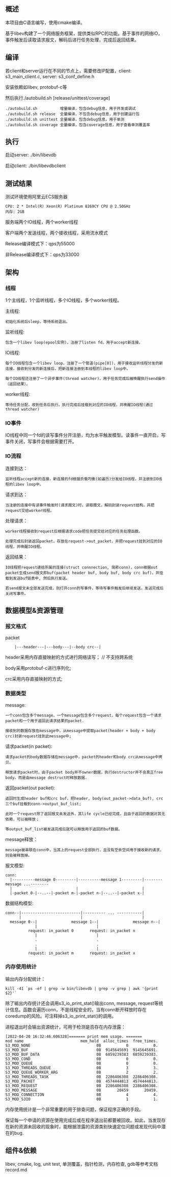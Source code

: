 ## 概述

本项目由C语言编写，使用cmake编译。

基于libev构建了一个网络服务框架，提供类似RPC的功能。基于事件的网络IO，事件触发后读取请求报文，解码后进行任务处理，完成后返回结果。


## 编译

若client和server运行在不同的节点上，需要修改IP配置，client: s3\_main\_client.c, server: s3\_conf\_define.h

安装依赖如libev, protobuf-c等

然后执行./autobuild.sh [release/unittest/coverage]

```
./autobuild.sh          增量编译，包含debug信息，用于开发或调试
./autobuild.sh release  全量编译，不包含debug信息，用于创建运行包
./autobuild.sh unittest 全量编译，包含debug信息，用于单测
./autobuild.sh coverage 全量编译，包含coverage信息，用于查看单测覆盖率
```


## 执行

启动server: ./bin/libevdb

启动client: ./bin/libevdbclient

## 测试结果

测试环境使用阿里云ECS服务器

```
CPU: 2 * Intel(R) Xeon(R) Platinum 8269CY CPU @ 2.50GHz
内存: 2GB
```

服务端两个IO线程，两个worker线程

客户端两个发送线程，两个接收线程，采用流水模式

Release编译模式下：qps为55000

非Release编译模式下：qps为33000


## 架构

### 线程

1个主线程，1个监听线程，多个IO线程，多个worker线程。

主线程:

    初始化系统后sleep，等待系统退出。

监听线程:

    包含一个libev loop(epool实例)，注册了listen fd，用于accept新连接。

IO线程:

    每个IO线程包含一个libev loop，注册了一个管道(pipe[0])，用于接收监听线程分发的新连接，接收到分发的新连接后，把新连接注册到本线程的libev loop中。

    每个IO线程还注册了一个异步事件(thread watcher)，用于任务完成后被唤醒执行send操作（返回结果）。

worker线程:

    等待任务分配，收到任务后执行。执行完成后挂载到对应的IO线程，并唤醒IO线程(通过thread watcher)

### IO事件

IO线程中同一个fd的读写事件分开注册，均为水平触发模型。读事件一直开启，写事件关闭，写事件会根据需要打开。


### IO流程

连接到达：

    监听线程accept新的连接，新连接的fd根据负载均衡(如遍历)分发给IO线程，并注册到IO线程的libev loop中。

请求到达：

    当注册的连接中有读事件触发时(请求报文)时，读取报文，解码封装request结构，并把request交给worker线程。

处理请求：

    worker线程接收到request后根据请求code把任务提交给对应的任务处理函数。

    处理完成后封装返回packet，存放在request->out_packet，并把request挂到对应的IO线程，并唤醒IO线程。

返回结果：

    IO线程把request递给所属的连接(struct connnection, 简称conn)，conn根据out packet生成send报文即buf(packet header buf, body buf, body crc buf)，并挂载到发送buf链表中, 然后执行发送。

    若send报文未全部发送完成，则打开conn的写事件，等待写事件触发后继续发送，发送完成后关闭写事件。


## 数据模型&资源管理

### 报文格式

packet
```
    |---header---|---body---|--body crc--|
```

header采用内存直接映射的方式进行网络读写； // 不支持跨系统

body采用protobuf-c进行序列化;

crc采用内存直接映射的方式;


### 数据类型
message:

    一个conn包含多个message，一个message包含多个request，每个request包含一个请求packet和一个用于返回此请求结果的packet.

    接收到的数据存放在message中，从message中提取packet(header + body + body crc)封装request挂到此message中;

请求packet(in packet):

    请求packet的body数据存储在message中，packet的header和body crc从message中拷贝。

    释放请求packet时，由于packet body并不owner数据，执行destructor并不会真正free body。而是由message destruct时释放数据.

返回packet(out packet):

    返回时生成header buf和crc buf，把header, body(out_packet->data_buf), crc三个buf挂载到conn->output_buf_list;

    此时一个request除了返回报文未发送外，其life cycle已经完成，且由于返回的数据对其无依赖，可以被释放；

    等output_buf_list被发送完成后就可以释放用于返回的buf数据。

message释放：

    message被串联在conn中，当其上的request全部执行，且没有空余空间用于接收新的请求，则会被释放掉。

报文模型:

```
conn:
  |----------message 0---------|----------message 1---------|--------message ...--------
  |                            |                            |
  |-packet 0-|--..--|-packet m-|-packet n-|--..--|-packet x-|
```

数据结构模型:

```
conn--|--------------------------|---------- ... -----------|
      |                          |                          |
  message 0--|               message 1--|               message n--|
             |                          |
          request: in_packet 0       request: in_packet n
             |                          |
             .                          .
             .                          .
             |                          |
          request: in_packet m       request: in_packet x
```

### 内存使用统计

输出内存分配统计：

    kill -41 `ps -ef | grep -w bin/libevdb | grep -v grep | awk '{print $2}'`

除了输出内存统计还会调用s3\_io\_print\_stat()输出conn, message, request等统计信息。函数会遍历conn，不是线程安全的，当有conn断开释放时存在coredump的风险。可注释掉s3\_io\_print\_stat()的调用。

进程退出时会输出资源统计，可用于检测是否存在内存泄露：

```
[2022-04-20 16:32:46.606328]======= print mem usage. =======
mod name                         mem_hold  alloc_times  free_times.
S3_MOD_NONE                             0B           0           0.
S3_MOD_BUF                              0B  9145645691  9145645691.
S3_MOD_BUF_DATA                         0B  6859239383  6859239383.
S3_MOD_COND                             0B           0           0.
S3_MOD_QUEUE                            0B           0           0.
S3_MOD_THREADS_QUEUE                    0B           3           3.
S3_MOD_QUEUE_WORKER_ARG                 0B           2           2.
S3_MOD_THREADS_TASK                     0B  2286406308  2286406308.
S3_MOD_PACKET                           0B  4574444813  4574444813.
S3_MOD_REQUEST                          0B  2286406308  2286406308.
S3_MOD_MESSAGE                          0B       20459       20459.
S3_MOD_CONNECTION                       0B           4           4.
S3_MOD_S3IO                             0B           1           1.
```

内存使用统计是一个非常重要的用于排查问题，保证程序正确的手段。

保证每一个申请的资源在使用完成后或在程序退出前都要被回收。如此，当发现存在新的资源未回收的现象时，能根据泄露的资源类别快速定位问题或发现代码中潜在的bug.


## 组件&依赖

libev, cmake, log, unit test, 单测覆盖，指针检测，内存检查, gdb等参考文档record.md
